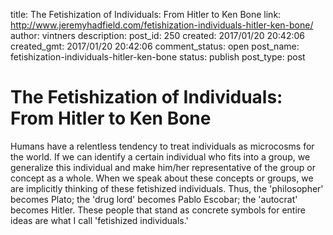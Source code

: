 title: The Fetishization of Individuals: From Hitler to Ken Bone
link: http://www.jeremyhadfield.com/fetishization-individuals-hitler-ken-bone/
author: vintners
description: 
post_id: 250
created: 2017/01/20 20:42:06
created_gmt: 2017/01/20 20:42:06
comment_status: open
post_name: fetishization-individuals-hitler-ken-bone
status: publish
post_type: post

# The Fetishization of Individuals: From Hitler to Ken Bone

Humans have a relentless tendency to treat individuals as microcosms for the world. If we can identify a certain individual who fits into a group, we generalize this individual and make him/her representative of the group or concept as a whole. When we speak about these concepts or groups, we are implicitly thinking of these fetishized individuals. Thus, the 'philosopher' becomes Plato; the 'drug lord' becomes Pablo Escobar; the 'autocrat' becomes Hitler. These people that stand as concrete symbols for entire ideas are what I call 'fetishized individuals.'
